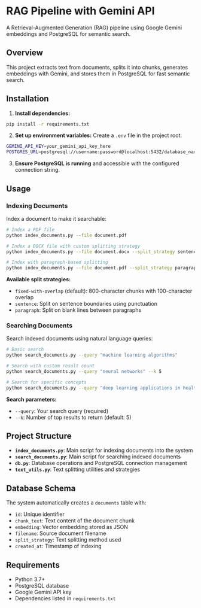 # RAG Pipeline with Gemini API

A Retrieval-Augmented Generation (RAG) pipeline using Google Gemini embeddings and PostgreSQL for semantic search.

## Overview

This project extracts text from documents, splits it into chunks, generates embeddings with Gemini, and stores them in PostgreSQL for fast semantic search.

## Installation

1. **Install dependencies:**
```bash
pip install -r requirements.txt
```

2. **Set up environment variables:**
Create a `.env` file in the project root:
```bash
GEMINI_API_KEY=your_gemini_api_key_here
POSTGRES_URL=postgresql://username:password@localhost:5432/database_name
```

3. **Ensure PostgreSQL is running** and accessible with the configured connection string.

## Usage

### Indexing Documents

Index a document to make it searchable:

```bash
# Index a PDF file
python index_documents.py --file document.pdf

# Index a DOCX file with custom splitting strategy
python index_documents.py --file document.docx --split_strategy sentence

# Index with paragraph-based splitting
python index_documents.py --file document.pdf --split_strategy paragraph
```

**Available split strategies:**
- `fixed-with-overlap` (default): 800-character chunks with 100-character overlap
- `sentence`: Split on sentence boundaries using punctuation
- `paragraph`: Split on blank lines between paragraphs

### Searching Documents

Search indexed documents using natural language queries:

```bash
# Basic search
python search_documents.py --query "machine learning algorithms"

# Search with custom result count
python search_documents.py --query "neural networks" --k 5

# Search for specific concepts
python search_documents.py --query "deep learning applications in healthcare"
```

**Search parameters:**
- `--query`: Your search query (required)
- `--k`: Number of top results to return (default: 5)

## Project Structure

- **`index_documents.py`**: Main script for indexing documents into the system
- **`search_documents.py`**: Main script for searching indexed documents
- **`db.py`**: Database operations and PostgreSQL connection management
- **`text_utils.py`**: Text splitting utilities and strategies

## Database Schema

The system automatically creates a `documents` table with:
- `id`: Unique identifier
- `chunk_text`: Text content of the document chunk
- `embedding`: Vector embedding stored as JSON
- `filename`: Source document filename
- `split_strategy`: Text splitting method used
- `created_at`: Timestamp of indexing

## Requirements

- Python 3.7+
- PostgreSQL database
- Google Gemini API key
- Dependencies listed in `requirements.txt`

